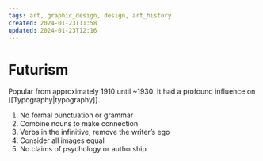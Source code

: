 ```yaml
---
tags: art, graphic_design, design, art_history
created: 2024-01-23T11:58
updated: 2024-01-23T12:16
---
```


# Futurism
Popular from approximately 1910 until ~1930. It had a profound influence on [[Typography|typography]].

1. No formal punctuation or grammar
2. Combine nouns to make connection
3. Verbs in the infinitive, remove the writer’s ego
4. Consider all images equal
5. No claims of psychology or authorship